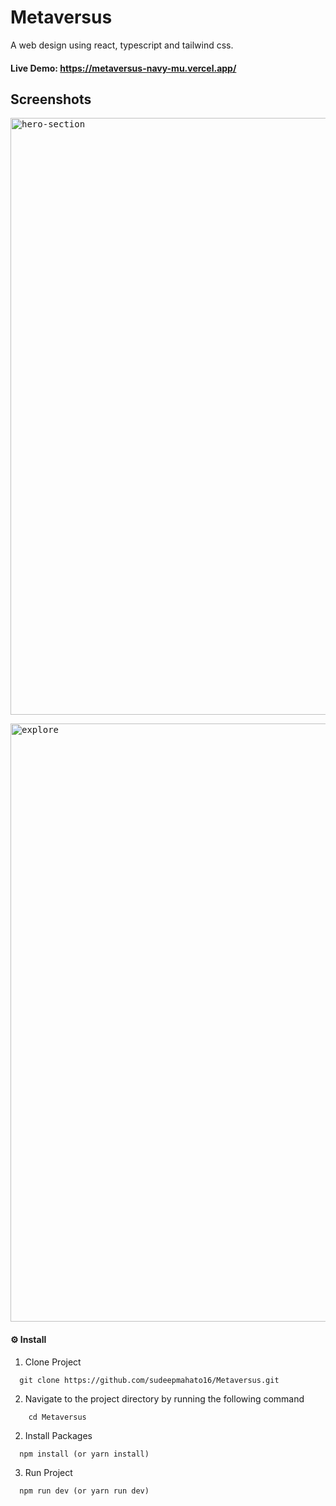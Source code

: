 # Metaversus

A web design using react, typescript and tailwind css.

#### **Live Demo:** https://metaversus-navy-mu.vercel.app/

## Screenshots

  <kbd><img width="955" alt="hero-section" src="https://user-images.githubusercontent.com/122378993/221104904-c7f753c2-dbc5-4579-ad88-53d21e07b220.png"></kbd>

  <kbd><img width="957" alt="explore" src="https://user-images.githubusercontent.com/122378993/221105090-29f10d5a-b165-4af2-b0ee-19ac4bdcf572.png"></kbd>


#### **⚙ Install**

1. Clone Project

```
  git clone https://github.com/sudeepmahato16/Metaversus.git
```

2. Navigate to the project directory by running the following command

```
    cd Metaversus
```

2. Install Packages

```
  npm install (or yarn install)
```

3. Run Project

```
  npm run dev (or yarn run dev)
```
